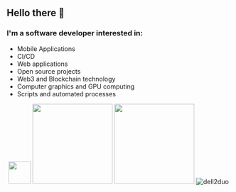 ## Hello there 👋

### I'm a software developer interested in: <br/>

- Mobile Applications
- CI/CD
- Web applications
- Open source projects
- Web3 and Blockchain technology
- Computer graphics and GPU computing
- Scripts and automated processes
<!--
**henrique-c-ladeira/henrique-c-ladeira** is a ✨ _special_ ✨ repository because its `README.md` (this file) appears on your GitHub profile.

Here are some ideas to get you started:

- 🔭 I’m currently working on ...
- 🌱 I’m currently learning ...
- 👯 I’m looking to collaborate on ...
- 🤔 I’m looking for help with ...
- 💬 Ask me about ...
- 📫 How to reach me: ...
- 😄 Pronouns: ...
- ⚡ Fun fact: ...
-->


<div align="center">
  <img height="50em" src="https://skillicons.dev/icons?i=git,ts,react,redux,styledcomponents,nodejs,py,django,bash,cpp" />
  <img height="180em" src="https://github-readme-stats.vercel.app/api?username=henrique-c-ladeira&show_icons=true&theme=dracula&include_all_commits=true&count_private=true"/>
  <img height="180em" src="https://github-readme-stats.vercel.app/api/top-langs/?username=henrique-c-ladeira&layout=compact&langs_count=7&theme=dracula"/>
  <img align="center" src="https://github-readme-streak-stats.herokuapp.com/?user=henrique-c-ladeira&theme=dracula" alt="dell2duo" /> 
</div>

<!-- ![1](https://github-readme-stats.vercel.app/api/top-langs/?username=henrique-c-ladeira&theme=tokyonight) [![Anurag's GitHub stats](https://github-readme-stats.vercel.app/api?username=henrique-c-ladeira&hide=stars,issues,contribs&show_icons=true&theme=tokyonight)](https://github.com/anuraghazra/github-readme-stats) 

[<img src="https://img.shields.io/badge/linkedin-%230077B5.svg?&style=for-the-badge&logo=linkedin&logoColor=white" />](https://www.linkedin.com/in/henrique-c-ladeira/)
[<img src = "https://img.shields.io/badge/github-123123.svg?&style=for-the-badge&logo=github&logoColor=white">](https://www.github.com/henrique-c-ladeira/)

 -->
